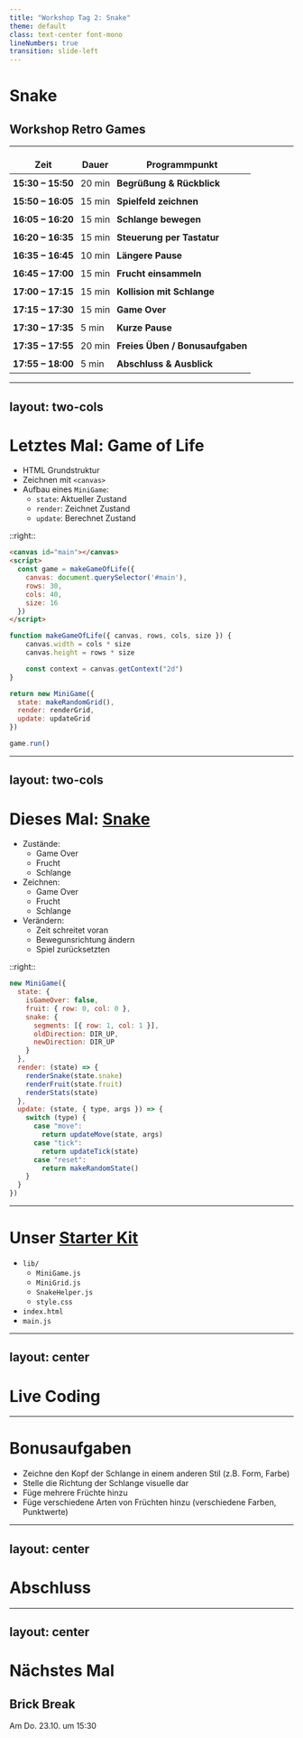 ```yaml
---
title: "Workshop Tag 2: Snake"
theme: default
class: text-center font-mono
lineNumbers: true
transition: slide-left
---
```


# Snake
## Workshop Retro Games

---

<style>
table td,
table th {
  padding: 6px !important;
  border: none !important;
}

table {
  border-collapse: collapse;
}
</style>


| Zeit              | Dauer  | Programmpunkt                                                                                                                                                        |
| ----------------- | ------ | -------------------------------------------------------------------------------------------------------------------------------------------------------------------- |
| **15:30 – 15:50** | 20 min | **Begrüßung & Rückblick**    |
| **15:50 – 16:05** | 15 min | **Spielfeld zeichnen**                                             |
| **16:05 – 16:20** | 15 min | **Schlange bewegen**                                                    |
| **16:20 – 16:35** | 15 min | **Steuerung per Tastatur**                                                                    |
| **16:35 – 16:45** | 10 min | **Längere Pause**                                                                                                                                                  |
| **16:45 – 17:00** | 15 min | **Frucht einsammeln**                                                                                         |
| **17:00 – 17:15** | 15 min | **Kollision mit Schlange**                                                                              |
| **17:15 – 17:30** | 15 min | **Game Over**                                                                          |
| **17:30 – 17:35** | 5 min  | **Kurze Pause**                                                                                                                                                    |
| **17:35 – 17:55** | 20 min | **Freies Üben / Bonusaufgaben** |
| **17:55 – 18:00** | 5 min  | **Abschluss & Ausblick**                                                                               |


---
layout: two-cols
---

# Letztes Mal: Game of Life
- HTML Grundstruktur
- Zeichnen mit `<canvas>`
- Aufbau eines `MiniGame`:
  - `state`: Aktueller Zustand
  - `render`: Zeichnet Zustand
  - `update`: Berechnet Zustand

::right::

<v-clicks>

```html
<canvas id="main"></canvas>
<script>
  const game = makeGameOfLife({
    canvas: document.querySelector('#main'),
    rows: 30,
    cols: 40,
    size: 16
  })
</script>
```

```js
function makeGameOfLife({ canvas, rows, cols, size }) {
    canvas.width = cols * size
    canvas.height = rows * size

    const context = canvas.getContext("2d")
}
```

```js
return new MiniGame({
  state: makeRandomGrid(),
  render: renderGrid,
  update: updateGrid
})
```

```js
game.run()
```

</v-clicks>



---
layout: two-cols
---

# Dieses Mal: <a href="./example.html">Snake</a>
<v-clicks>

- Zustände:
  - Game Over
  - Frucht
  - Schlange
- Zeichnen:
  - Game Over
  - Frucht
  - Schlange
- Verändern:
  - Zeit schreitet voran
  - Bewegunsrichtung ändern
  - Spiel zurücksetzten

</v-clicks>

::right::

<v-clicks>

```js
new MiniGame({
  state: {
    isGameOver: false,
    fruit: { row: 0, col: 0 },
    snake: {
      segments: [{ row: 1, col: 1 }],
      oldDirection: DIR_UP,
      newDirection: DIR_UP
    }
  },
  render: (state) => {
    renderSnake(state.snake)
    renderFruit(state.fruit)
    renderStats(state)
  },
  update: (state, { type, args }) => {
    switch (type) {
      case "move":
        return updateMove(state, args)
      case "tick":
        return updateTick(state)
      case "reset":
        return makeRandomState()
    }
  }
})
```

</v-clicks>

---

# Unser <a href="https://github.com/RS-Software-Dev/workshop-retro-games/releases/latest">Starter Kit</a>

- `lib/`
  - `MiniGame.js`
  - `MiniGrid.js` 
  - `SnakeHelper.js`
  - `style.css`
- `index.html`
- `main.js`



---
layout: center
---

# Live Coding




---

# Bonusaufgaben

- Zeichne den Kopf der Schlange in einem anderen Stil (z.B. Form, Farbe)
- Stelle die Richtung der Schlange visuelle dar
- Füge mehrere Früchte hinzu
- Füge verschiedene Arten von Früchten hinzu (verschiedene Farben, Punktwerte)

---
layout: center
---

# Abschluss

---
layout: center
---

# Nächstes Mal

## Brick Break
Am Do. 23.10. um 15:30